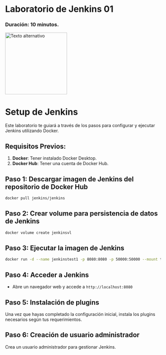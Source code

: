 # Laboratorio de Jenkins 01
### Duración: 10 minutos.
<img src="https://www.jenkins.io/images/logos/hyderabad/hyderabad256.png" alt="Texto alternativo" width="200"/>

# Setup de Jenkins

Este laboratorio te guiará a través de los pasos para configurar y ejecutar Jenkins utilizando Docker.

## Requisitos Previos:

1. **Docker**: Tener instalado Docker Desktop.
2. **Docker Hub**: Tener una cuenta de Docker Hub.

## Paso 1: Descargar imagen de Jenkins del repositorio de Docker Hub

```bash
docker pull jenkins/jenkins
```

## Paso 2: Crear volume para persistencia de datos de Jenkins

```bash
docker volume create jenkinsvl
```

## Paso 3: Ejecutar la imagen de Jenkins

```bash
docker run -d --name jenkinstest1 -p 8080:8080 -p 50000:50000 --mount type=volume,src=jenkinsvl,dst=/var/jenkins_home jenkins/jenkins
```

## Paso 4: Acceder a Jenkins

- Abre un navegador web y accede a `http://localhost:8080`

## Paso 5: Instalación de plugins

Una vez que hayas completado la configuración inicial, instala los plugins necesarios según tus requerimientos.

## Paso 6: Creación de usuario administrador

Crea un usuario administrador para gestionar Jenkins.

